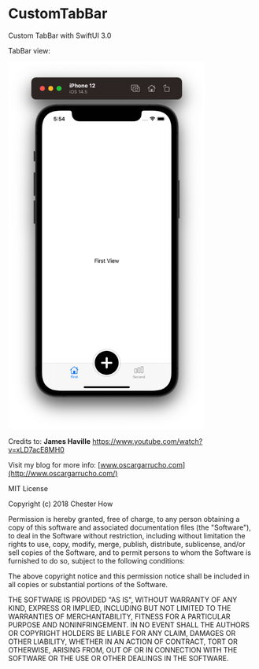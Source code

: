 # CustomTabBar
Custom TabBar with SwiftUI 3.0

TabBar view:

<img src="images/image-01.png" width="400">

Credits to: **James Haville**
https://www.youtube.com/watch?v=xLD7acE8MH0


Visit my blog for more info: [www.oscargarrucho.com](http://www.oscargarrucho.com/)

MIT License

Copyright (c) 2018 Chester How

Permission is hereby granted, free of charge, to any person obtaining a copy of this software and associated documentation files (the "Software"), to deal in the Software without restriction, including without limitation the rights to use, copy, modify, merge, publish, distribute, sublicense, and/or sell copies of the Software, and to permit persons to whom the Software is furnished to do so, subject to the following conditions:

The above copyright notice and this permission notice shall be included in all copies or substantial portions of the Software.

THE SOFTWARE IS PROVIDED "AS IS", WITHOUT WARRANTY OF ANY KIND, EXPRESS OR IMPLIED, INCLUDING BUT NOT LIMITED TO THE WARRANTIES OF MERCHANTABILITY, FITNESS FOR A PARTICULAR PURPOSE AND NONINFRINGEMENT. IN NO EVENT SHALL THE AUTHORS OR COPYRIGHT HOLDERS BE LIABLE FOR ANY CLAIM, DAMAGES OR OTHER LIABILITY, WHETHER IN AN ACTION OF CONTRACT, TORT OR OTHERWISE, ARISING FROM, OUT OF OR IN CONNECTION WITH THE SOFTWARE OR THE USE OR OTHER DEALINGS IN THE SOFTWARE.

